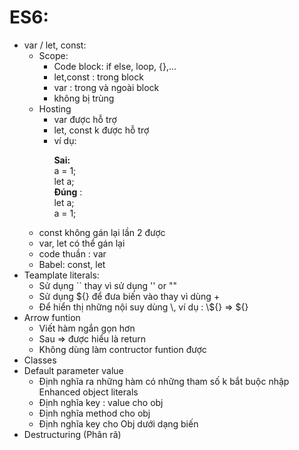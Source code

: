 # ES6:

<ul>
<li>var / let, const:
<ul>
<li> Scope:
<ul> 
<li> Code block: if else, loop, {},...
<li>  let,const : trong block
<li> var : trong và ngoài block
<li>  không bị trùng 
</ul>
<li> Hosting
<ul> 
<li> var được hỗ trợ
<li> let, const k được hỗ trợ
<li> ví dụ: <br>

**Sai:** <br>
 a = 1;<br>
let a;<br>
**Đúng** :<br>
let a; <br>
a = 1;
</ul>
<li> const không gán lại lần 2 được
<li> var, let có thể gán lại
<li> code thuần : var
<li> Babel: const, let
</ul>

<li> Teamplate literals:
<ul> 
<li> Sử dụng `` thay vì sử dụng '' or ""
<li> Sử dụng ${} để đưa biến vào thay vì dùng +
<li> Để hiển thị những nội suy dùng \, ví dụ : \${} => ${}
</ul>
<li> Arrow funtion
<ul>
<li> Viết hàm ngắn gọn hơn
<li> Sau => được hiểu là return
<li> Không dùng làm contructor funtion được
</ul>
<li> Classes
<li> Default parameter value
<ul>
<li> Định nghĩa ra những hàm có những tham số k bắt buộc nhập
Enhanced object literals
<li> Định nghĩa key : value cho obj
<li> Định nghĩa method cho obj
<li> Định nghĩa key cho Obj dưới dạng biến
</ul>
<li> Destructuring (Phân rã)

</ul>


